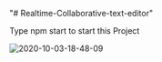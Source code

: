 "# Realtime-Collaborative-text-editor"


Type npm start to start this Project

![2020-10-03-18-48-09](https://user-images.githubusercontent.com/46726365/94993820-3155f800-05b1-11eb-9c90-ebbbb1f04a93.gif)

